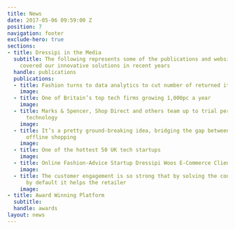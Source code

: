 ```yaml
---
title: News
date: 2017-05-06 09:59:00 Z
position: 7
navigation: footer
exclude-hero: true
sections:
- title: Dressipi in the Media
  subtitle: The following represents some of the publications and websites that have
    covered our innovative solutions in recent years
  handle: publications
  publications:
  - title: Fashion turns to data analytics to cut number of returned items
    image: 
  - title: One of Britain’s top tech firms growing 1,000pc a year
    image: 
  - title: Marks & Spencer, Shop Direct and others team up to trial personalisation
      technology
    image: 
  - title: It’s a pretty ground-breaking idea, bridging the gap between online and
      offline shopping
    image: 
  - title: One of the hottest 50 UK tech startups
    image: 
  - title: Online Fashion-Advice Startup Dressipi Woos E-Commerce Clients
    image: 
  - title: The customer engagement is so strong that by solving the consumer’s problems
      by default it helps the retailer
    image: 
- title: Award Winning Platform
  subtitle: 
  handle: awards
layout: news
---
```


